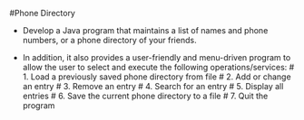 #Phone Directory
- Develop a Java program that maintains a list of names and phone numbers, or a phone directory of your friends.

- In addition, it also provides a user-friendly and menu-driven program to allow the user to select and execute the following operations/services:
        # 1. Load a previously saved phone directory from file
        # 2. Add or change an entry
        # 3. Remove an entry
        # 4. Search for an entry
        # 5. Display all entries
        # 6. Save the current phone directory to a file
        # 7. Quit the program
